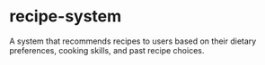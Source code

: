 # recipe-system
A system that recommends recipes to users based on their dietary preferences, cooking skills, and past recipe choices.
